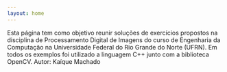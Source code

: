 ```yaml
---
layout: home
---
```


Esta página tem como objetivo reunir soluções de exercícios propostos na disciplina de Processamento Digital de Imagens do curso de Engenharia da Computação na Universidade Federal do Rio Grande do Norte (UFRN). Em todos os exemplos foi utilizado a linguagem C++ junto com a biblioteca OpenCV.
Autor: Kaíque Machado

<!-- Add icon library -->
<link rel="stylesheet" href="https://cdnjs.cloudflare.com/ajax/libs/font-awesome/4.7.0/css/font-awesome.min.css">

<!-- Add font awesome icons -->
<a href="mailto:kaique.engcomp@gmail.com" class="fa fa-envelope"></a>
<a href="https://github.com/kaiquecodes" target="_blank" class="fa fa-github"></a>
<a href="https://www.instagram.com/kaiquecodes/" target="_blank" class="fa fa-instagram"></a>
